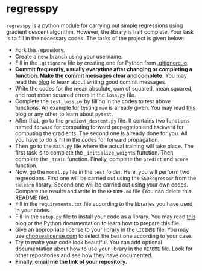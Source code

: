 # regresspy

`regresspy` is a python module for carrying out simple regressions using gradient descent algorithm. However, the library is half complete. Your task is to fill in the necessary codes. The tasks of the project is given below:

- Fork this repository.
- Create a new branch using your username.
- Fill in the `.gitignore` file by creating one for Python from [.gitignore.io](https://www.toptal.com/developers/gitignore).
- **Commit frequently, usually everytime after changing or completing a function. Make the commit messages clear and complete.** You may read this [blog](https://chris.beams.io/posts/git-commit/) to learn about writing good commit messages.
- Write the codes for the mean absolute, sum of squared, mean squared, and root mean squared errors in the `loss.py` file.
- Complete the `test_loss.py` by filling in the codes to test above functions. An example for testing `mae` is already given. You may read [this](https://realpython.com/pytest-python-testing/) blog or any other to learn about `pytest`.
- After that, go to the `gradient_descent.py` file. It contains two functions named `forward` for computing forward propagation and `backward` for computing the gradients. The second one is already done for you. All you have to do is fill in the codes for forward propagation.
- Then go to the `main.py` file where the actual training will take place. The first task is to complete the `_initialize_weights` function. Then complete the `_train` function. Finally, complete the `predict` and `score` function.
- Now, go the `model.py` file in the `test` folder. Here, you will perform two regressions. First one will be carried out using the `SGDRegressor` from the `sklearn` library. Second one will be carried out using your own codes. Compare the results and write in the `README.md` file (You can delete this README file).
- Fill in the `requirements.txt` file according to the libraries you have used in your codes.
- Fill-in the `setup.py` file to install your code as a library. You may read [this](https://godatadriven.com/blog/a-practical-guide-to-using-setup-py/) blog or the Python documentation to learn how to prepare this file.
- Give an appropriate license to your library in the `LICENSE` file. You may use [choosealicense.com](https://choosealicense.com/) to select the best one according to your case.
- Try to make your code look beautiful. You can add optional documentation about how to use your library in the `README` file. Look for other repositories and see how they have documented.
- **Finally, email me the link of your repository.**
